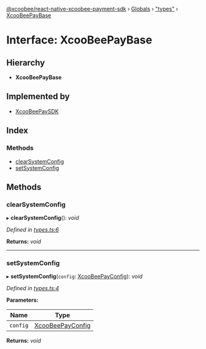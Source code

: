 [@xcoobee/react-native-xcoobee-payment-sdk](../README.md) › [Globals](../globals.md) › ["types"](../modules/_types_.md) › [XcooBeePayBase](_types_.xcoobeepaybase.md)

# Interface: XcooBeePayBase

## Hierarchy

* **XcooBeePayBase**

## Implemented by

* [XcooBeePaySDK](../classes/_xcoobeepay_.xcoobeepaysdk.md)

## Index

### Methods

* [clearSystemConfig](_types_.xcoobeepaybase.md#clearsystemconfig)
* [setSystemConfig](_types_.xcoobeepaybase.md#setsystemconfig)

## Methods

###  clearSystemConfig

▸ **clearSystemConfig**(): *void*

*Defined in [types.ts:6](https://github.com/XcooBee/payment-sdk-react-native/blob/212c279/src/types.ts#L6)*

**Returns:** *void*

___

###  setSystemConfig

▸ **setSystemConfig**(`config`: [XcooBeePayConfig](../modules/_types_.md#xcoobeepayconfig)): *void*

*Defined in [types.ts:4](https://github.com/XcooBee/payment-sdk-react-native/blob/212c279/src/types.ts#L4)*

**Parameters:**

Name | Type |
------ | ------ |
`config` | [XcooBeePayConfig](../modules/_types_.md#xcoobeepayconfig) |

**Returns:** *void*
